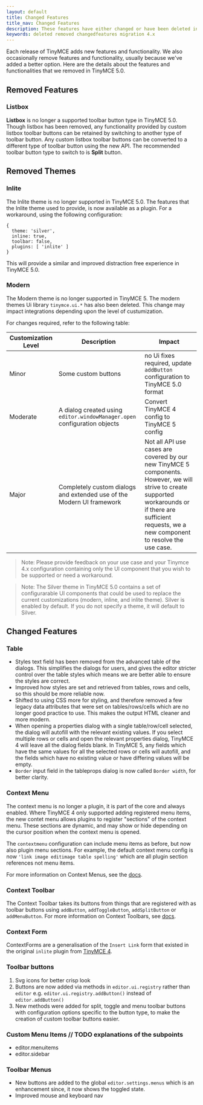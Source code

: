 ```yaml
---
layout: default
title: Changed Features
title_nav: Changed Features
description: These features have either changed or have been deleted in TinyMCE 5.0.
keywords: deleted removed changedfeatures migration 4.x
---
```


Each release of TinyMCE adds new features and functionality. We also occasionally remove features and functionality, usually because we've added a better option.
Here are the details about the features and functionalities that we removed in TinyMCE 5.0.

## Removed Features

### Listbox

**Listbox** is no longer a supported toolbar button type in TinyMCE 5.0. Though listbox has been removed, any functionality provided by custom listbox toolbar buttons can be retained by switching to another type of toolbar button.
Any custom listbox toolbar buttons can be converted to a different type of toolbar button using the new API. The recommended toolbar button type to switch to is **Split** button.


## Removed Themes

### Inlite

The Inlite theme is no longer supported in TinyMCE 5.0. The features that the Inlite theme used to provide, is now available as a plugin. For a workaround, using the following configuration:
```
{
  theme: 'silver',
  inline: true,
  toolbar: false,
  plugins: [ 'inlite' ]
}
 ```
This will provide a similar and improved distraction free experience in TinyMCE 5.0.

### Modern

The Modern theme is no longer supported in TinyMCE 5.  The modern themes Ui library `tinymce.ui.*` has also been deleted. This change may impact integrations depending upon the level of custumization.

For changes required, refer to the following table:

| Customization Level | Description | Impact |
| ------------------- | ----------- | ------ |
| Minor | Some custom buttons | no Ui fixes required, update `addButton` configuration to TinyMCE 5.0 format |
| Moderate | A dialog created using `editor.windowManager.open` configuration objects | Convert TinyMCE 4 config to TinyMCE 5 config |
| Major | Completely custom dialogs and extended use of the Modern UI framework | Not all API use cases are covered by our new TinyMCE 5 components. However, we will strive to create supported workarounds or if there are sufficient requests, we a new component to resolve the use case. |

> Note: Please provide feedback on your use case and your Tinymce 4.x configuration containing only the UI component that you wish to be supported or need a workaround.

> Note: The Silver theme in TinyMCE 5.0 contains a set of configurarable UI components that could be used to replace the current customizations (modern, inline, and inlite theme). Silver is enabled by default. If you do not specify a theme, it will default to Silver.


## Changed Features

### Table

* Styles text field has been removed from the advanced table of the dialogs. This simplifies the dialogs for users, and gives the editor stricter control over the table styles which means we are better able to ensure the styles are correct.
* Improved how styles are set and retrieved from tables, rows and cells, so this should be more reliable now.
* Shifted to using CSS more for styling, and therefore removed a few legacy data attributes that were set on tables/rows/cells which are no longer good practice to use. This makes the output HTML cleaner and more modern.
* When opening a properties dialog with a single table/row/cell selected, the dialog will autofill with the relevant existing values. If you select multiple rows or cells and open the relevant properties dialog, TinyMCE 4 will leave all the dialog fields blank. In TinyMCE 5, any fields which have the same values for all the selected rows or cells will autofill, and the fields which have no existing value or have differing values will be empty.
* `Border` input field in the tableprops dialog is now called `Border width`, for better clarity.

### Context Menu

The context menu is no longer a plugin, it is part of the core and always enabled. Where TinyMCE 4 only supported adding registered menu items, the new contet menu allows plugins to register "sections" of the context menu. These sections are dynamic, and may show or hide depending on the cursor position when the context menu is opened.

The `contextmenu` configuration can include menu items as before, but now also plugin menu sections. For example, the default context menu config is now `'link image editimage table spelling'` which are all plugin section references not menu items.

For more information on Context Menus, see the [docs]({{site.baseurl}}/components/contextmenu).


### Context Toolbar

The Context Toolbar takes its buttons from things that are registered with as toolbar buttons using `addButton`, `addToggleButton`, `addSplitButton` or `addMenuButton`. For more information on Context Toolbars, see [docs]({{site.baseurl}}/components/contexttoolbar).

### Context Form

ContextForms are a generalisation of the `Insert Link` form that existed in the original `inlite` plugin from [TinyMCE 4]((https://www.tiny.cloud/docs/themes/inlite/#quicklink)).

### Toolbar buttons

1. Svg icons for better crisp look
2. Buttons are now added via methods in `editor.ui.registry` rather than `editor` e.g. `editor.ui.registry.addButton()` instead of `editor.addButton()`
3. New methods were added for split, toggle and menu toolbar buttons with configuration options specific to the button type, to make the creation of custom toolbar buttons easier.

### Custom Menu Items // TODO explanations of the subpoints

* editor.menuitems
* editor.sidebar

### Toolbar Menus

* New buttons are added to the global `editor.settings.menus` which is an enhancement since, it now shows the toggled state.
* Improved mouse and keyboard nav





